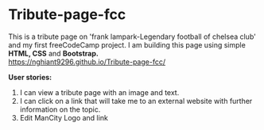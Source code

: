# Tribute-page-fcc
This is a tribute page on 'frank lampark-Legendary football of chelsea club' and my first freeCodeCamp project.
I am building this page using simple **HTML, CSS** and **Bootstrap.** <br>
https://nghiant9296.github.io/Tribute-page-fcc/

**User stories:**
1. I can view a tribute page with an image and text.
2. I can click on a link that will take me to an external website with further information on the topic.
3. Edit ManCity Logo and link
